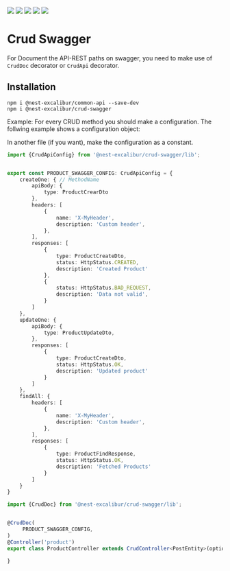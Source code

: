 <img src="https://img.shields.io/npm/dt/@nest-excalibur/crud-swagger"></img>
<img src="https://img.shields.io/npm/v/@nest-excalibur/crud-swagger"></img>
<img src="https://img.shields.io/npm/l/@nest-excalibur/crud-swagger"></img>
<img src="https://img.shields.io/github/stars/nest-excalibur/crud-swagger"></img>
<img src="https://img.shields.io/github/issues/nest-excalibur/crud-swagger"></img>


# Crud Swagger

For Document the API-REST paths on swagger, you need to make use of `CrudDoc` decorator or `CrudApi` decorator.


## Installation

```shell
npm i @nest-excalibur/common-api --save-dev
npm i @nest-excalibur/crud-swagger
```


Example:
For every CRUD method you should make a configuration. The follwing example shows a configuration object:

In another file (if you want), make the configuration as a constant.

```typescript
import {CrudApiConfig} from '@nest-excalibur/crud-swagger/lib';


export const PRODUCT_SWAGGER_CONFIG: CrudApiConfig = {
    createOne: { // MethodName
        apiBody: {
            type: ProductCrearDto
        },
        headers: [
            {
                name: 'X-MyHeader',
                description: 'Custom header',
            },
        ],
        responses: [
            {
                type: ProductCreateDto,
                status: HttpStatus.CREATED,
                description: 'Created Product'
            },
            {
                status: HttpStatus.BAD_REQUEST,
                description: 'Data not valid',
            }
        ]
    },
    updateOne: {
        apiBody: {
            type: ProductUpdateDto,
        },
        responses: [
            {
                type: ProductCreateDto,
                status: HttpStatus.OK,
                description: 'Updated product'
            }
        ]
    },
    findAll: {
        headers: [
            {
                name: 'X-MyHeader',
                description: 'Custom header',
            },
        ],
        responses: [
            {
                type: ProductFindResponse,
                status: HttpStatus.OK,
                description: 'Fetched Products'
            }
        ]
    }
}
```

```typescript
import {CrudDoc} from '@nest-excalibur/crud-swagger/lib';


@CrudDoc(
     PRODUCT_SWAGGER_CONFIG,
)
@Controller('product')
export class ProductController extends CrudController<PostEntity>(options){
    
}
```

